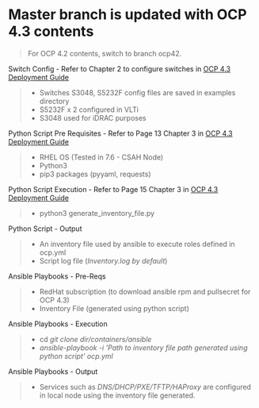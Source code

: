 # Master branch is updated with OCP 4.3 contents
> For OCP 4.2 contents, switch to branch ocp42.

Switch Config - Refer to Chapter 2 to configure switches in [OCP 4.3 Deployment Guide](https://www.dellemc.com/resources/en-us/asset/technical-guides-support-information/solutions/h18212-openshift-container-dpg.pdf)
> - Switches S3048, S5232F config files are saved in examples directory
> - S5232F x 2 configured in VLTi
> - S3048 used for iDRAC purposes

Python Script Pre Requisites - Refer to Page 13 Chapter 3 in [OCP 4.3 Deployment Guide](https://www.dellemc.com/resources/en-us/asset/technical-guides-support-information/solutions/h18212-openshift-container-dpg.pdf)
> - RHEL OS (Tested in 7.6 - CSAH Node)
> - Python3
> - pip3 packages (pyyaml, requests)

Python Script Execution - Refer to Page 15 Chapter 3 in [OCP 4.3 Deployment Guide](https://www.dellemc.com/resources/en-us/asset/technical-guides-support-information/solutions/h18212-openshift-container-dpg.pdf)
> - python3 generate_inventory_file.py

Python Script - Output
> - An inventory file used by ansible to execute roles defined in ocp.yml
> - Script log file (*Inventory.log by default*)

Ansible Playbooks - Pre-Reqs
> - RedHat subscription (to download ansible rpm and pullsecret for OCP 4.3)
> - Inventory File (generated using python script)

Ansible Playbooks - Execution
> - cd *git clone dir/containers/ansible*
> - *ansible-playbook -i 'Path to inventory file path generated using python script' ocp.yml*

Ansible Playbooks - Output
> - Services such as *DNS/DHCP/PXE/TFTP/HAProxy* are configured in local node using the inventory file generated. 
